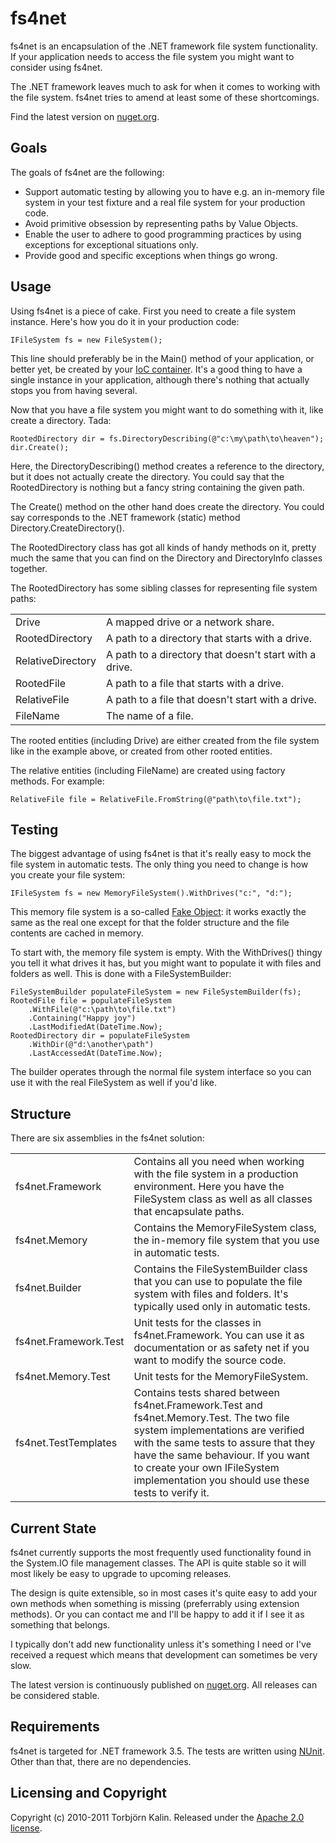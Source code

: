 fs4net
======

fs4net is an encapsulation of the .NET framework file system functionality. If your application needs to access the file system you might want to consider using fs4net.

The .NET framework leaves much to ask for when it comes to working with the file system. fs4net tries to amend at least some of these shortcomings.

Find the latest version on [nuget.org](http://nuget.org/List/Packages/fs4net).

Goals
-----

The goals of fs4net are the following:

   * Support automatic testing by allowing you to have e.g. an in-memory file
     system in your test fixture and a real file system for your production
     code.
   * Avoid primitive obsession by representing paths by Value Objects.
   * Enable the user to adhere to good programming practices by using
     exceptions for exceptional situations only.
   * Provide good and specific exceptions when things go wrong.


Usage
-----

Using fs4net is a piece of cake. First you need to create a file system instance. Here's how you do it in your production code:

    IFileSystem fs = new FileSystem();

This line should preferably be in the Main() method of your application, or better yet, be created by your [IoC container](http://martinfowler.com/articles/injection.html). It's a good thing to have a single instance in your application, although there's nothing that actually stops you from having several.

Now that you have a file system you might want to do something with it, like create a directory. Tada:

    RootedDirectory dir = fs.DirectoryDescribing(@"c:\my\path\to\heaven");
    dir.Create();

Here, the DirectoryDescribing() method creates a reference to the directory, but it does not actually create the directory. You could say that the RootedDirectory is nothing but a fancy string containing the given path.

The Create() method on the other hand does create the directory. You could say corresponds to the .NET framework (static) method Directory.CreateDirectory().

The RootedDirectory class has got all kinds of handy methods on it, pretty much the same that you can find on the Directory and DirectoryInfo classes together.

The RootedDirectory has some sibling classes for representing file system paths:

<table>
  <tr>
    <td>Drive</td><td>A mapped drive or a network share.</td>
  </tr><tr>
    <td>RootedDirectory</td><td>A path to a directory that starts with a drive.</td>
  </tr><tr>
    <td>RelativeDirectory</td><td>A path to a directory that doesn't start with a drive.</td>
  </tr><tr>
    <td>RootedFile</td><td>A path to a file that starts with a drive.</td>
  </tr><tr>
    <td>RelativeFile</td><td>A path to a file that doesn't start with a drive.</td>
  </tr><tr>
    <td>FileName</td><td>The name of a file.</td>
  </tr>
</table>

The rooted entities (including Drive) are either created from the file system like in the example above, or created from other rooted entities.

The relative entities (including FileName) are created using factory methods. For example:

    RelativeFile file = RelativeFile.FromString(@"path\to\file.txt");


Testing
-------

The biggest advantage of using fs4net is that it's really easy to mock the file system in automatic tests. The only thing you need to change is how you create your file system:

    IFileSystem fs = new MemoryFileSystem().WithDrives("c:", "d:");

This memory file system is a so-called [Fake Object](http://xunitpatterns.com/Fake%20Object.html): it works exactly the same as the real one except for that the folder structure and the file contents are cached in memory.

To start with, the memory file system is empty. With the WithDrives() thingy you tell it what drives it has, but you might want to populate it with files and folders as well. This is done with a FileSystemBuilder:

    FileSystemBuilder populateFileSystem = new FileSystemBuilder(fs);
    RootedFile file = populateFileSystem
        .WithFile(@"c:\path\to\file.txt")
        .Containing("Happy joy")
        .LastModifiedAt(DateTime.Now);
    RootedDirectory dir = populateFileSystem
        .WithDir(@"d:\another\path")
        .LastAccessedAt(DateTime.Now);

The builder operates through the normal file system interface so you can use it with the real FileSystem as well if you'd like.



Structure
---------

There are six assemblies in the fs4net solution:

<table>
  <tr>
    <td>fs4net.Framework</td><td>Contains all you need when working with the file system in a production environment. Here you have the FileSystem class as well as all classes that encapsulate paths.</td>
  </tr><tr>
    <td>fs4net.Memory</td><td>Contains the MemoryFileSystem class, the in-memory file system that you use in automatic tests.</td>
  </tr><tr>
    <td>fs4net.Builder</td><td>Contains the FileSystemBuilder class that you can use to populate the file system with files and folders. It's typically used only in automatic tests.</td>
  </tr><tr>
    <td>fs4net.Framework.Test</td><td>Unit tests for the classes in fs4net.Framework. You can use it as documentation or as safety net if you want to modify the source code.</td>
  </tr><tr>
    <td>fs4net.Memory.Test</td><td>Unit tests for the MemoryFileSystem.</td>
  </tr><tr>
    <td>fs4net.TestTemplates</td><td>Contains tests shared between fs4net.Framework.Test and fs4net.Memory.Test. The two file system implementations are verified with the same tests to assure that they have the same behaviour. If you want to create your own IFileSystem implementation you should use these tests to verify it.</td>
  </tr>
</table>



Current State
-------------

fs4net currently supports the most frequently used functionality found in the System.IO file management classes. The API is quite stable so it will most likely be easy to upgrade to upcoming releases.

The design is quite extensible, so in most cases it's quite easy to add your own methods when something is missing (preferrably using extension methods). Or you can contact me and I'll be happy to add it if I see it as something that belongs.

I typically don't add new functionality unless it's something I need or I've received a request which means that development can sometimes be very slow.

The latest version is continuously published on [nuget.org](http://nuget.org/List/Packages/fs4net). All releases can be considered stable.



Requirements
------------

fs4net is targeted for .NET framework 3.5. The tests are written using [NUnit](http://www.nunit.org/). Other than that, there are no dependencies.



Licensing and Copyright
-----------------------

Copyright (c) 2010-2011 Torbj&ouml;rn Kalin. Released under the [Apache 2.0 license](http://www.apache.org/licenses/LICENSE-2.0.html).
